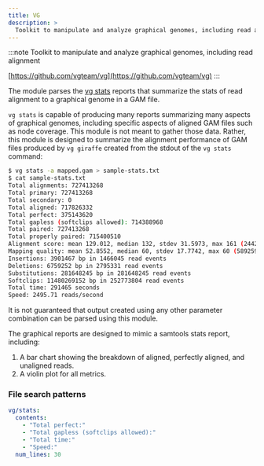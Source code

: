 ```yaml
---
title: VG
description: >
  Toolkit to manipulate and analyze graphical genomes, including read alignment
---
```


<!--
~~~~~ DO NOT EDIT ~~~~~
This file is autogenerated from the MultiQC module python docstring.
Do not edit the markdown, it will be overwritten.

File path for the source of this content: multiqc/modules/vg/vg.py
~~~~~~~~~~~~~~~~~~~~~~~
-->

:::note
Toolkit to manipulate and analyze graphical genomes, including read alignment

[https://github.com/vgteam/vg](https://github.com/vgteam/vg)
:::

The module parses the
[vg stats](https://github.com/vgteam/vg/wiki/Mapping-short-reads-with-Giraffe#evaluating-with-vg-stats)
reports that summarize the stats of read alignment to a graphical genome in a GAM file.

`vg stats` is capable of producing many reports summarizing many aspects of graphical
genomes, including specific aspects of aligned GAM files such as node coverage.
This module is not meant to gather those data. Rather, this module is designed to
summarize the alignment performance of GAM files produced by `vg giraffe` created
from the stdout of the `vg stats` command:

```sh
$ vg stats -a mapped.gam > sample-stats.txt
$ cat sample-stats.txt
Total alignments: 727413268
Total primary: 727413268
Total secondary: 0
Total aligned: 717826332
Total perfect: 375143620
Total gapless (softclips allowed): 714388968
Total paired: 727413268
Total properly paired: 715400510
Alignment score: mean 129.012, median 132, stdev 31.5973, max 161 (244205781 reads)
Mapping quality: mean 52.8552, median 60, stdev 17.7742, max 60 (589259353 reads)
Insertions: 3901467 bp in 1466045 read events
Deletions: 6759252 bp in 2795331 read events
Substitutions: 281648245 bp in 281648245 read events
Softclips: 11480269152 bp in 252773804 read events
Total time: 291465 seconds
Speed: 2495.71 reads/second
```

It is not guaranteed that output created using any other parameter combination can
be parsed using this module.

The graphical reports are designed to mimic a samtools stats report, including:

1. A bar chart showing the breakdown of aligned, perfectly aligned, and unaligned reads.
2. A violin plot for all metrics.

### File search patterns

```yaml
vg/stats:
  contents:
    - "Total perfect:"
    - "Total gapless (softclips allowed):"
    - "Total time:"
    - "Speed:"
  num_lines: 30
```
